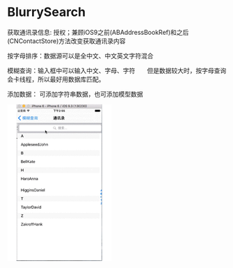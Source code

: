 # BlurrySearch

获取通讯录信息: 授权；兼顾iOS9之前(ABAddressBookRef)和之后(CNContactStore)方法改变获取通讯录内容

按字母排序：数据源可以是全中文、中文英文字符混合

模糊查询：输入框中可以输入中文、字母、字符
        但是数据较大时，按字母查询会卡线程，所以最好用数据库匹配。

添加数据： 可添加字符串数据，也可添加模型数据

![image](https://github.com/zhaoName/BlurrySearch/blob/master/BlurrySearch.gif)
